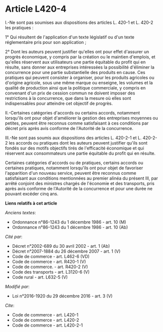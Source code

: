 # Article L420-4

I.-Ne sont pas soumises aux dispositions des articles L. 420-1 et L. 420-2 les pratiques : 

1° Qui résultent de l'application d'un texte législatif ou d'un texte réglementaire pris pour son application ; 

2° Dont les auteurs peuvent justifier qu'elles ont pour effet d'assurer un progrès économique, y compris par la création ou
le maintien d'emplois, et qu'elles réservent aux utilisateurs une partie équitable du profit qui en résulte, sans donner aux
entreprises intéressées la possibilité d'éliminer la concurrence pour une partie substantielle des produits en cause. Ces
pratiques qui peuvent consister à organiser, pour les produits agricoles ou d'origine agricole, sous une même marque ou
enseigne, les volumes et la qualité de production ainsi que la politique commerciale, y compris en convenant d'un prix de
cession commun ne doivent imposer des restrictions à la concurrence, que dans la mesure où elles sont indispensables pour
atteindre cet objectif de progrès. 

II.-Certaines catégories d'accords ou certains accords, notamment lorsqu'ils ont pour objet d'améliorer la gestion des
entreprises moyennes ou petites, peuvent être reconnus comme satisfaisant à ces conditions par décret pris après avis
conforme de l'Autorité de la concurrence. 

III.-Ne sont pas soumis aux dispositions des articles L. 420-2-1 et L. 420-2-2 les accords ou pratiques dont les auteurs
peuvent justifier qu'ils sont fondés sur des motifs objectifs tirés de l'efficacité économique et qui réservent aux
consommateurs une partie équitable du profit qui en résulte.

Certaines catégories d'accords ou de pratiques, certains accords ou  certaines pratiques, notamment lorsqu'ils ont pour objet
de favoriser  l'apparition d'un nouveau service, peuvent être reconnus comme  satisfaisant aux conditions mentionnées au
premier alinéa du présent  III, par arrêté conjoint des ministres chargés de l'économie et des  transports, pris après avis
conforme de l'Autorité de la concurrence et  pour une durée ne pouvant excéder cinq ans.

**Liens relatifs à cet article**

_Anciens textes_:

  - Ordonnance n°86-1243 du 1 décembre 1986 - art. 10 (M)
  - Ordonnance n°86-1243 du 1 décembre 1986 - art. 10 (Ab)

_Cité par_:

  - Décret n°2002-689 du 30 avril 2002 - art. 1 (Ab)
  - Décret n°2007-1884 du 26 décembre 2007 - art. 1 (V)
  - Code de commerce - art. L462-6 (VD)
  - Code de commerce - art. R420-1 (V)
  - Code de commerce. - art. R420-2 (V)
  - Code des transports - art. L3120-6 (V)
  - Code rural - art. L632-5 (V)

_Modifié par_:

  - Loi n°2016-1920 du 29 décembre 2016 - art. 3 (V)

_Cite_:

  - Code de commerce - art. L420-1
  - Code de commerce - art. L420-2
  - Code de commerce - art. L420-2-1
